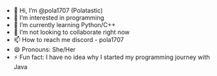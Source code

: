 - 👋 Hi, I’m @pola1707 (Polatastic)
- 👀 I’m interested in programming
- 🌱 I’m currently learning Python/C++
- 💞️ I’m not looking to collaborate right now
- 📫 How to reach me discord - pola1707
- 😄 Pronouns: She/Her
- ⚡ Fun fact: I have no idea why I started my programming journey with Java

<!---
pola1707/pola1707 is a ✨ special ✨ repository because its `README.md` (this file) appears on your GitHub profile.
You can click the Preview link to take a look at your changes.
--->
